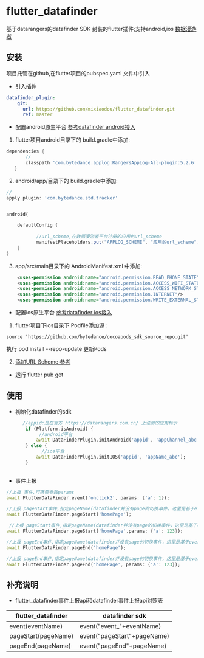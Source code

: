 # flutter_datafinder

基于datarangers的datafinder SDK 封装的flutter插件;支持android,ios
[数据漫游者](https://datarangers.com.cn/product/datafinder)


## 安装
项目托管在github,在flutter项目的pubspec.yaml 文件中引入
- 引入插件
```yaml
datafinder_plugin:
    git:
      url: https://github.com/mixiaodou/flutter_datafinder.git
      ref: master
```
- 配置android原生平台
[参考datafinder android接入](https://datarangers.com.cn/help/doc?lid=1097&did=10942)
1. flutter项目android目录下的 build.gradle中添加:
 ```groovy
 dependencies {
        //
        classpath 'com.bytedance.applog:RangersAppLog-All-plugin:5.2.6'
    }
```
2. android/app/目录下的 build.gradle中添加:
```groovy
//
apply plugin: 'com.bytedance.std.tracker'


android{

    defaultConfig {
         
           //url_scheme,在数据漫游者平台注册的应用的url_scheme
           manifestPlaceholders.put("APPLOG_SCHEME", "应用的url_scheme".toLowerCase())
    }
}

```
3. app/src/main目录下的 AndroidManifest.xml 中添加:
```xml
    <uses-permission android:name="android.permission.READ_PHONE_STATE"/>
    <uses-permission android:name="android.permission.ACCESS_WIFI_STATE"/>
    <uses-permission android:name="android.permission.ACCESS_NETWORK_STATE"/>
    <uses-permission android:name="android.permission.INTERNET"/>
    <uses-permission android:name="android.permission.WRITE_EXTERNAL_STORAGE"/>
```

- 配置ios原生平台
[参考datafinder ios接入](https://datarangers.com.cn/help/doc?lid=1097&did=8547)
1. flutter项目下ios目录下 Podfile添加源：
```
source 'https://github.com/bytedance/cocoapods_sdk_source_repo.git'
```
执行 pod install --repo-update 更新Pods

2. [添加URL Scheme 参考](https://datarangers.com.cn/help/doc?lid=1097&did=8547#_4-%E6%B7%BB%E5%8A%A0url-scheme)



- 运行 flutter pub get

## 使用
- 初始化datafinder的sdk
```dart
      //appid:是在官方 https://datarangers.com.cn/ 上注册的应用标示
       if (Platform.isAndroid) {
            //android平台
           await DataFinderPlugin.initAndroid('appid', 'appChannel_abc');
       } else {
             //ios平台
           await DataFinderPlugin.initIOS('appid', 'appName_abc');
       }
       
```
- 事件上报
```dart
//上报 事件,可携带参数params
await FlutterDataFinder.event('onclick2', params: {'a': 1});

//上报 pageStart事件,指定pageName(datafinder并没有page的切换事件，这里是基于event的封装)
await FlutterDataFinder.pageStart('homePage');

 //上报 pageStart事件,指定pageName(datafinder并没有page的切换事件，这里是基于event的封装),可携带参数params
await FlutterDataFinder.pageStart('homePage',params: {'a': 123});

//上报 pageEnd事件,指定pageName(datafinder并没有page的切换事件，这里是基于event的封装)
await FlutterDataFinder.pageEnd('homePage');

//上报 pageEnd事件,指定pageName(datafinder并没有page的切换事件，这里是基于event的封装),可携带参数params
await FlutterDataFinder.pageEnd('homePage', params: {'a': 123});

```

## 补充说明
- flutter_datafinder事件上报api和datafinder事件上报api对照表

| flutter_datafinder | datafinder sdk |
| ------ | ------ |
| event(eventName)   | event("event_"+eventName)  |
| pageStart(pageName)| event("pageStart"+pageName)|
| pageEnd(pageName)  | event("pageEnd"+pageName)  |
